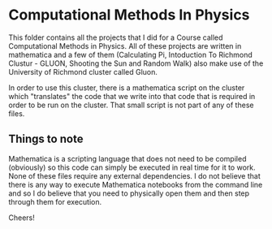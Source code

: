 # Computational Methods In Physics


This folder contains all the projects that I did for a Course called Computational Methods in Physics. All of these projects are written in mathematica and a few of them (Calculating Pi, Intoduction To Richmond Clustur - GLUON, Shooting the Sun and Random Walk) also make use of the University of Richmond cluster called Gluon.

In order to use this cluster, there is a mathematica script on the cluster which "translates" the code that we write into that code that is required in order to be run on the cluster. That small script is not part of any of these files. 

<h2> Things to note </h2>
Mathematica is a scripting language that does not need to be compiled (obviously) so this code can simply be executed in real time for it to work. None of these files require any external dependencies. I do not believe that there is any way to execute Mathematica notebooks from the command line and so I do believe that you need to physically open them and then step through them for execution. 

<p> Cheers! </p> 

